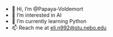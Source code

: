 - 👋 Hi, I’m @Papaya-Voldemort
- 👀 I’m interested in AI
- 🌱 I’m currently learning Python
- 📫 Reach me at eli.n992@stu.nebo.edu


<!---
Papaya-Voldemort/Papaya-Voldemort is a ✨ special ✨ repository because its `README.md` (this file) appears on your GitHub profile.
You can click the Preview link to take a look at your changes.
--->
